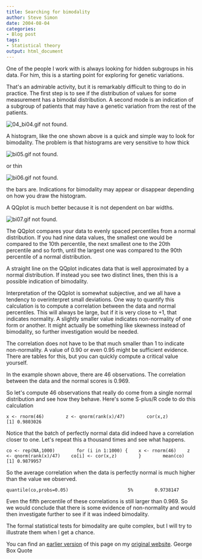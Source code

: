 ```yaml
---
title: Searching for bimodality
author: Steve Simon
date: 2004-08-04
categories:
- Blog post
tags:
- Statistical theory
output: html_document
---
```

One of the people I work with is always looking for hidden subgroups
in his data. For him, this is a starting point for exploring for
genetic variations.

That's an admirable activity, but it is remarkably difficult to thing
to do in practice. The first step is to see if the distribution of
values for some measurement has a bimodal distribution. A second mode
is an indication of a subgroup of patients that may have a genetic
variation from the rest of the patients.

![04_bi04.gif not found.](http://www.pmean.com/images/images/04/bimodality01.png)

A histogram, like the one shown above is a quick and simple way to
look for bimodality. The problem is that histograms are very sensitive
to how thick

![bi05.gif not found.](http://www.pmean.com/images/images/04/bimodality02.png)

or thin

![bi06.gif not found.](http://www.pmean.com/images/images/04/bimodality03.png)

the bars are. Indications for bimodality may appear or disappear
depending on how you draw the histogram.

A QQplot is much better because it is not dependent on bar widths.

![bi07.gif not found.](http://www.pmean.com/images/images/04/bimodality04.png)

The QQplot compares your data to evenly spaced percentiles from a
normal distribution. If you had nine data values, the smallest one
would be compared to the 10th percentile, the next smallest one to the
20th percentile and so forth, until the largest one was compared to
the 90th percentile of a normal distribution.

A straight line on the QQplot indicates data that is well approximated
by a normal distribution. If instead you see two distinct lines, then
this is a possible indication of bimodality.

Interpretation of the QQplot is somewhat subjective, and we all have a
tendency to overinterpret small deviations. One way to quantify this
calculation is to compute a correlation between the data and normal
percentiles. This will always be large, but if it is very close to +1,
that indicates normality. A slightly smaller value indicates
non-normality of one form or another. It might actually be something
like skewness instead of bimodality, so further investigation would be
needed.

The correlation does not have to be that much smaller than 1 to
indicate non-normality. A value of 0.90 or even 0.95 might be
sufficient evidence. There are tables for this, but you can quickly
compute a critical value yourself.

In the example shown above, there are 46 observations. The correlation
between the data and the normal scores is 0.969.

So let's compute 46 observations that really do come from a single
normal distribution and see how they behave. Here's some S-plus/R
code to do this calculation

`x <- rnorm(46)        z <- qnorm(rank(x)/47)        cor(x,z)                [1] 0.9803026`

Notice that   the batch of perfectly normal data did indeed have a
correlation closer to one. Let's repeat this a thousand times and see
what happens.

`co <- rep(NA,1000)        for (i in 1:1000) {    x <- rnorm(46)    z <- qnorm(rank(x)/47)    co[i] <- cor(x,z)        }        mean(co)                [1] 0.9879957`

So the average correlation when the data is perfectly normal is much
higher than the value we observed.

`quantile(co,probs=0.05)                      5%        0.9738147`

Even the fifth percentile of these correlations is still larger than
0.969. So we would conclude that there is some evidence of
non-normality and would then investigate further to see if it was
indeed bimodality.

The formal statistical tests for bimodality are quite complex, but I
will try to illustrate them when I get a chance.

You can find an [earlier version](http://www.pmean.com/04/bimodality.html) of this page on my [original website](http://www.pmean.com/original_site.html). George Box Quote
